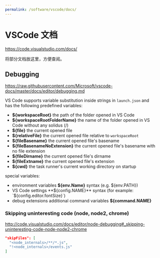 ```yaml
---
permalink: /software/vscode/docs/
---
```


# VSCode 文档

<https://code.visualstudio.com/docs/>

将部分文档放这里，方便查阅。

## Debugging

<https://raw.githubusercontent.com/Microsoft/vscode-docs/master/docs/editor/debugging.md>

VS Code supports variable substitution inside strings in `launch.json` and has the following predefined variables:

- **${workspaceRoot}** the path of the folder opened in VS Code
- **${workspaceRootFolderName}** the name of the folder opened in VS Code without any solidus (/)
- **${file}** the current opened file
- **${relativeFile}** the current opened file relative to `workspaceRoot`
- **${fileBasename}** the current opened file's basename
- **${fileBasenameNoExtension}** the current opened file's basename with no file extension
- **${fileDirname}** the current opened file's dirname
- **${fileExtname}** the current opened file's extension
- **${cwd}** the task runner's current working directory on startup

special variables:

- environment variables **${env.Name}** syntax (e.g. ${env.PATH})
- VS Code settings **${config.NAME}** syntax (for example: `${config.editor.fontSize}`)
- debug extensions additional command variables **${command.NAME}**


### Skipping uninteresting code (node, node2, chrome)

<http://code.visualstudio.com/docs/editor/node-debugging#_skipping-uninteresting-code-node-node2-chrome>

```json
"skipFiles": [
  "<node_internals>/**/*.js",
  "!<node_internals>/events.js"
]
```
